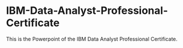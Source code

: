 # IBM-Data-Analyst-Professional-Certificate
This is the Powerpoint of the IBM Data Analyst Professional Certificate.
